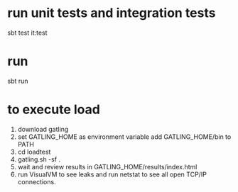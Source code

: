 # run unit tests and integration tests
sbt test it:test

# run
sbt run

# to execute load 
1. download gatling
2. set GATLING_HOME as environment variable add GATLING_HOME/bin to PATH
3. cd loadtest
4. gatling.sh -sf .
5. wait and review results in GATLING_HOME/results/index.html
6. run VisualVM to see leaks and run netstat to see all open TCP/IP connections.
